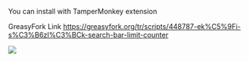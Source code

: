 You can install with TamperMonkey extension 

GreasyFork Link https://greasyfork.org/tr/scripts/448787-ek%C5%9Fi-s%C3%B6zl%C3%BCk-search-bar-limit-counter

![](https://i.imgur.com/psNkniW.gif)
